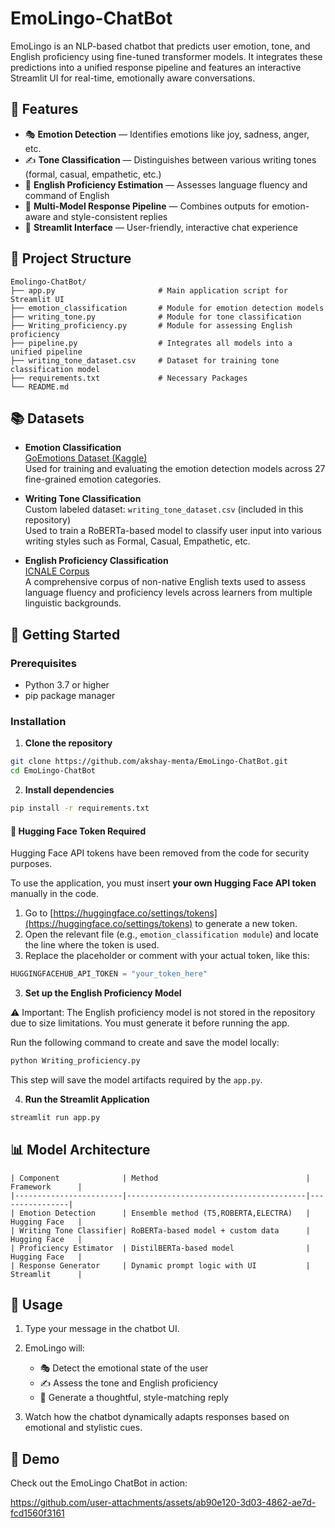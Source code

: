 # EmoLingo-ChatBot
EmoLingo is an NLP-based chatbot that predicts user emotion, tone, and English proficiency using fine-tuned transformer models. It integrates these predictions into a unified response pipeline and features an interactive Streamlit UI for real-time, emotionally aware conversations.

## 🚀 Features

- 🎭 **Emotion Detection** — Identifies emotions like joy, sadness, anger, etc.
- ✍️ **Tone Classification** — Distinguishes between various writing tones (formal, casual, empathetic, etc.)
- 🧠 **English Proficiency Estimation** — Assesses language fluency and command of English
- 🔗 **Multi-Model Response Pipeline** — Combines outputs for emotion-aware and style-consistent replies
- 💬 **Streamlit Interface** — User-friendly, interactive chat experience

## 📁 Project Structure

    Emolingo-ChatBot/
    ├── app.py                       # Main application script for Streamlit UI
    ├── emotion_classification       # Module for emotion detection models
    ├── writing_tone.py              # Module for tone classification
    ├── Writing_proficiency.py       # Module for assessing English proficiency
    ├── pipeline.py                  # Integrates all models into a unified pipeline
    ├── writing_tone_dataset.csv     # Dataset for training tone classification model
    ├── requirements.txt             # Necessary Packages
    └── README.md

## 📚 Datasets

- **Emotion Classification**  
  [GoEmotions Dataset (Kaggle)](https://www.kaggle.com/datasets/ankurzing/sentiment-analysis-for-goemotions)  
  Used for training and evaluating the emotion detection models across 27 fine-grained emotion categories.

- **Writing Tone Classification**  
  Custom labeled dataset: `writing_tone_dataset.csv` (included in this repository)  
  Used to train a RoBERTa-based model to classify user input into various writing styles such as Formal, Casual, Empathetic, etc.

- **English Proficiency Classification**  
  [ICNALE Corpus](https://language.sakura.ne.jp/icnale/)  
  A comprehensive corpus of non-native English texts used to assess language fluency and proficiency levels across learners from multiple linguistic backgrounds.


## 🚀 Getting Started

### Prerequisites

- Python 3.7 or higher
- pip package manager

### Installation

1. **Clone the repository**

```bash
git clone https://github.com/akshay-menta/EmoLingo-ChatBot.git
cd EmoLingo-ChatBot
```

2. **Install dependencies**

```bash
pip install -r requirements.txt
```

#### 🔐 Hugging Face Token Required

Hugging Face API tokens have been removed from the code for security purposes.

To use the application, you must insert **your own Hugging Face API token** manually in the code.

1. Go to [https://huggingface.co/settings/tokens](https://huggingface.co/settings/tokens) to generate a new token.
2. Open the relevant file (e.g., `emotion_classification module`) and locate the line where the token is used.
3. Replace the placeholder or comment with your actual token, like this:

```python
HUGGINGFACEHUB_API_TOKEN = "your_token_here"
```

3. **Set up the English Proficiency Model**

⚠️ Important: The English proficiency model is not stored in the repository due to size limitations. You must generate it before running the app.

Run the following command to create and save the model locally:

```bash
python Writing_proficiency.py
```
This step will save the model artifacts required by the ```app.py```.

4. **Run the Streamlit Application**

```bash
streamlit run app.py
```

## 📊 Model Architecture
```
| Component              | Method                                 | Framework      |
|------------------------|----------------------------------------|----------------|
| Emotion Detection      | Ensemble method (T5,ROBERTA,ELECTRA)   | Hugging Face   |
| Writing Tone Classifier| RoBERTa-based model + custom data      | Hugging Face   |
| Proficiency Estimator  | DistilBERTa-based model                | Hugging Face   |
| Response Generator     | Dynamic prompt logic with UI           | Streamlit      |
```

## 🧪 Usage

1. Type your message in the chatbot UI.

2. EmoLingo will:
   - 🎭 Detect the emotional state of the user
   - ✍️ Assess the tone and English proficiency
   - 💬 Generate a thoughtful, style-matching reply

3. Watch how the chatbot dynamically adapts responses based on emotional and stylistic cues.


## 🎥 Demo

Check out the EmoLingo ChatBot in action:

https://github.com/user-attachments/assets/ab90e120-3d03-4862-ae7d-fcd1560f3161


